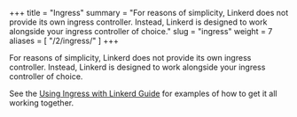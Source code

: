 +++
title = "Ingress"
summary = "For reasons of simplicity, Linkerd does not provide its own ingress controller. Instead, Linkerd is designed to work alongside your ingress controller of choice."
slug = "ingress"
weight = 7
aliases = [
  "/2/ingress/"
]
+++

For reasons of simplicity, Linkerd does not provide its own ingress controller.
Instead, Linkerd is designed to work alongside your ingress controller of choice.

See the [Using Ingress with Linkerd Guide](/2/tasks/using-ingress/) for examples
of how to get it all working together.
